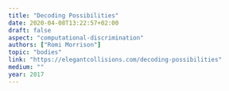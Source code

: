```yaml
---
title: "Decoding Possibilities"
date: 2020-04-08T13:22:57+02:00
draft: false
aspect: "computational-discrimination"
authors: ["Romi Morrison"]
topic: "bodies"
link: "https://elegantcollisions.com/decoding-possibilities"
medium: ""
year: 2017
---
```

